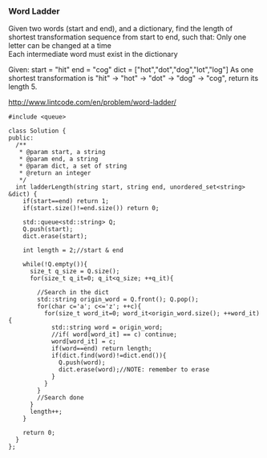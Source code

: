 ### Word Ladder

Given two words (start and end), and a dictionary, find the length of shortest transformation sequence from start to end, such that:
Only one letter can be changed at a time  
Each intermediate word must exist in the dictionary

Given:
start = "hit"
end = "cog"
dict = ["hot","dot","dog","lot","log"]
As one shortest transformation is "hit" -> "hot" -> "dot" -> "dog" -> "cog",
return its length 5.

http://www.lintcode.com/en/problem/word-ladder/

```
#include <queue>

class Solution {
public:
  /**
   * @param start, a string
   * @param end, a string
   * @param dict, a set of string
   * @return an integer
   */
  int ladderLength(string start, string end, unordered_set<string> &dict) {
    if(start==end) return 1;
    if(start.size()!=end.size()) return 0;

    std::queue<std::string> Q;
    Q.push(start);
    dict.erase(start);

    int length = 2;//start & end

    while(!Q.empty()){
      size_t q_size = Q.size();
      for(size_t q_it=0; q_it<q_size; ++q_it){

        //Search in the dict
        std::string origin_word = Q.front(); Q.pop();
        for(char c='a'; c<='z'; ++c){
          for(size_t word_it=0; word_it<origin_word.size(); ++word_it){
            std::string word = origin_word;
            //if( word[word_it] == c) continue;
            word[word_it] = c;
            if(word==end) return length;
            if(dict.find(word)!=dict.end()){
              Q.push(word);
              dict.erase(word);//NOTE: remember to erase
            }
          }
        }
        //Search done
      }
      length++;
    }

    return 0;
  }
};
```

